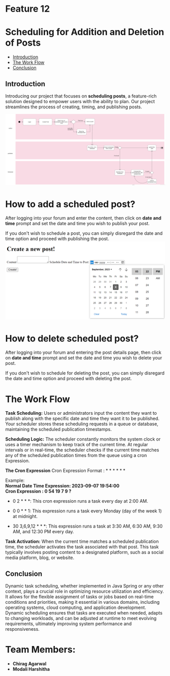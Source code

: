 # Feature 12
# Scheduling for Addition and Deletion of Posts

- [Introduction](#introduction)
- [The Work Flow](#the-work-flow)
- [Conclusion](#conclusion)

## Introduction
Introducing our project that focuses on **scheduling posts**, a feature-rich solution designed to empower users with the ability to plan. Our project streamlines the process of creating, timing, and publishing posts.

![Feature Work Flow](https://github.com/chiragagarwal-j/SpringBootAssignments/blob/main/Scheduled%20Post%20Feature/learningSpring/Documentation/Feature%20Work%20Flow.png)

# How to add a scheduled post?

 

After logging into your forum and enter the content, then click on **date and time** prompt and set the date and time you wish to publish your post.

 

If you don't wish to schedule a post, you can simply disregard the date and time option and proceed with publishing the post.
![create scheduled post](https://github.com/chiragagarwal-j/SpringBootAssignments/blob/main/Scheduled%20Post%20Feature/learningSpring/Documentation/create%20scheduled%20post.png)

# How to delete scheduled post?

 

After logging into your forum and entering the post details page, then click on **date and time** prompt and set the date and time you wish to delete your post.

 

If you don't wish to schedule for deleting the post, you can simply disregard the date and time option and proceed with deleting the post.


 

# The Work Flow

 

**Task Scheduling:** Users or administrators input the content they want to publish along with the specific date and time they want it to be published. Your scheduler stores these scheduling requests in a queue or database, maintaining the scheduled publication timestamps.

 

**Scheduling Logic:**
The scheduler constantly monitors the system clock or uses a timer mechanism to keep track of the current time. At regular intervals or in real-time, the scheduler checks if the current time matches any of the scheduled publication times from the queue using a cron Expression.

**The Cron Expression**
Cron Expression Format : * * * * * *

Example: <br />
**Normal Date Time Expression: 2023-09-07 19:54:00** <br />
**Cron Expression : 0 54 19 7 9 ?**

* 0 2 * * *: This cron expression runs a task every day at 2:00 AM.

* 0 0 * * 1: This expression runs a task every Monday (day of the week 1) at midnight.

* 30 3,6,9,12 * * *: This expression runs a task at 3:30 AM, 6:30 AM, 9:30 AM, and 12:30 PM every day.


**Task Activation:** When the current time matches a scheduled publication time, the scheduler activates the task associated with that post. This task typically involves posting content to a designated platform, such as a social media platform, blog, or website.


## Conclusion
Dynamic task scheduling, whether implemented in Java Spring or any other context, plays a crucial role in optimizing resource utilization and efficiency. It allows for the flexible assignment of tasks or jobs based on real-time conditions and priorities, making it essential in various domains, including operating systems, cloud computing, and application development. Dynamic scheduling ensures that tasks are executed when needed, adapts to changing workloads, and can be adjusted at runtime to meet evolving requirements, ultimately improving system performance and responsiveness.

# Team Members: 
-  **Chirag Agarwal**
-  **Modali Harshitha**
